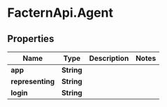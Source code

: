 # FacternApi.Agent

## Properties
Name | Type | Description | Notes
------------ | ------------- | ------------- | -------------
**app** | **String** |  | 
**representing** | **String** |  | 
**login** | **String** |  | 


